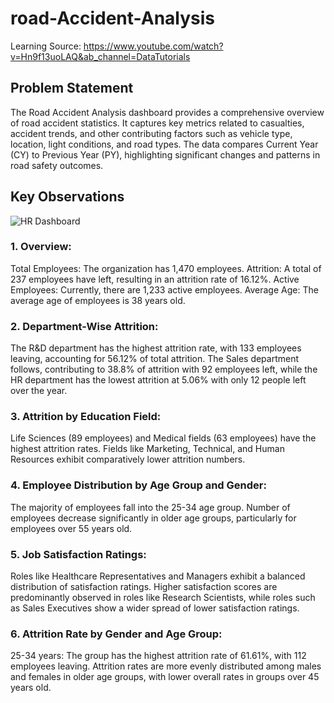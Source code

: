 # road-Accident-Analysis
Learning Source: https://www.youtube.com/watch?v=Hn9f13uoLAQ&ab_channel=DataTutorials
## Problem Statement
The Road Accident Analysis dashboard provides a comprehensive overview of road accident statistics. It captures key metrics related to casualties, accident trends, and other contributing factors such as vehicle type, location, light conditions, and road types. The data compares Current Year (CY) to Previous Year (PY), highlighting significant changes and patterns in road safety outcomes.
## Key Observations
![HR Dashboard](https://github.com/user-attachments/assets/65f7afef-1ca2-4e5b-85ed-162ce982b2cd)
### 1. Overview:
Total Employees: The organization has 1,470 employees.
Attrition: A total of 237 employees have left, resulting in an attrition rate of 16.12%.
Active Employees: Currently, there are 1,233 active employees.
Average Age: The average age of employees is 38 years old.
### 2. Department-Wise Attrition:
The R&D department has the highest attrition rate, with 133 employees leaving, accounting for 56.12% of total attrition.
The Sales department follows, contributing to 38.8% of attrition with 92 employees left, while the HR department has the lowest attrition at 5.06% with only 12 people left over the year.
### 3. Attrition by Education Field:
Life Sciences (89 employees) and Medical fields (63 employees) have the highest attrition rates.
Fields like Marketing, Technical, and Human Resources exhibit comparatively lower attrition numbers.
### 4. Employee Distribution by Age Group and Gender:
The majority of employees fall into the 25-34 age group. Number of employees decrease significantly in older age groups, particularly for employees over 55 years old.
### 5. Job Satisfaction Ratings:
Roles like Healthcare Representatives and Managers exhibit a balanced distribution of satisfaction ratings.
Higher satisfaction scores are predominantly observed in roles like Research Scientists, while roles such as Sales Executives show a wider spread of lower satisfaction ratings.
### 6. Attrition Rate by Gender and Age Group:
25-34 years: The group has the highest attrition rate of 61.61%, with 112 employees leaving.
Attrition rates are more evenly distributed among males and females in older age groups, with lower overall rates in groups over 45 years old.

